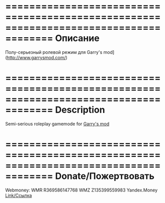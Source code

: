 ======================================================================================
										Описание
======================================================================================

Полу-серьезный ролевой режим для Garry's mod](http://www.garrysmod.com/)

======================================================================================
									   Description
======================================================================================

Semi-serious roleplay gamemode for [Garry's mod](http://www.garrysmod.com/)

======================================================================================
									Donate/Пожертвовать
======================================================================================

 Webmoney: 
	WMR R369586147768
	WMZ Z135399559983
 Yandex.Money
	[Link/Ссылка](https://money.yandex.ru/to/410012192302830?_openstat=template%3Bipulldown%3Btopupme)
